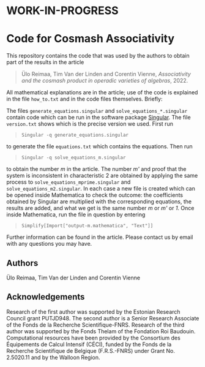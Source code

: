 # WORK-IN-PROGRESS
# Code for Cosmash Associativity

This repository contains the code that was used by the authors to obtain part of the results in the article  

> Ülo Reimaa, Tim Van der Linden and Corentin Vienne, _Associativity and the cosmash product in operadic varieties of algebras_, 2022.

All mathematical explanations are in the article; use of the code is explained in the file `how_to.txt` and in the code files themselves. Briefly:

The files `generate_equations.singular` and `solve_equations_*.singular` contain code which can be run in the software package [Singular](https://www.singular.uni-kl.de/). The file `version.txt` shows which is the precise version we used. First run

> `Singular -q generate_equations.singular`

to generate the file `equations.txt` which contains the equations. Then run

> `Singular -q solve_equations_m.singular`

to obtain the number _m_ in the article. The number _m'_ and proof that the system is inconsistent in characteristic 2 are obtained by applying the same process to `solve_equations_mprime.singular` and `solve_equations_m2.singular`. In each case a new file is created which can be opened inside Mathematica to check the outcome: the coefficients obtained by Singular are multiplied with the corresponding equations, the results are added, and what we get is the same number _m_ or _m'_ or _1_. Once inside Mathematica, run the file in question by entering

> `Simplify[Import["output-m.mathematica", "Text"]]`

Further information can be found in the article. Please contact us by email with any questions you may have.
## Authors 

Ülo Reimaa, Tim Van der Linden and Corentin Vienne

## Acknowledgements
Research of the first author was supported by the Estonian Research Council grant PUTJD948. The second author is a Senior Research Associate of the Fonds de la Recherche Scientifique-FNRS. Research of the third author was supported by the Fonds Thelam of the Fondation Roi Baudouin. Computational resources have been provided by the Consortium des Équipements de Calcul Intensif (CÉCI), funded by the Fonds de la Recherche Scientifique de Belgique (F.R.S.-FNRS) under Grant No. 2.5020.11 and by the Walloon Region.